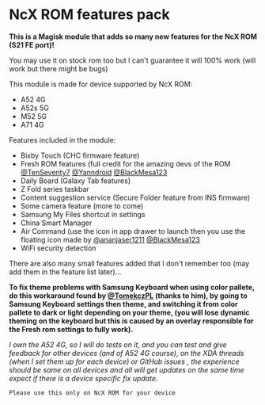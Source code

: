 # NcX ROM features pack

**This is a Magisk module that adds so many new features for the NcX ROM (S21 FE port)!**

You may use it on stock rom too but I can't guarantee it will 100% work (will work but there might be bugs)

This module is made for device supported by NcX ROM:
 - A52 4G
 - A52s 5G
 - M52 5G
 - A71 4G

Features included in the module:
- Bixby Touch (CHC firmware feature)
- Fresh ROM features (full credit for the amazing devs of the ROM [@TenSeventy7](https://github.com/TenSeventy7) [@Yanndroid](https://github.com/Yanndroid) [@BlackMesa123](https://github.com/BlackMesa123)
- Daily Board (Galaxy Tab features)
- Z Fold series taskbar
- Content suggestion service (Secure Folder feature from INS firmware)
- Some camera feature (more to come)
- Samsung My Files shortcut in settings
- China Smart Manager
- Air Command (use the icon in app drawer to launch then you use the floating icon made by [@ananjaser1211](https://github.com/ananjaser1211) [@BlackMesa123](https://github.com/BlackMesa123)
- WiFi security detection

There are also many small features added that I don't remember too (may add them in the feature list later)... 

**To fix theme problems with Samsung Keyboard when using color pallete, do this workaround found by [@TomekczPL](https://github.com/TomekczPL) (thanks to him), by going to Samsung Keyboard settings then theme, and switching it from color pallete to dark or light depending on your theme, (you will lose dynamic theming on the keyboard but this is caused by an overlay responsible for the Fresh rom settings to fully work).**

*I own the A52 4G, so I will do tests on it, and you can test and give feedback for other devices (and of A52 4G course), on the XDA threads (when I set them up for each device) or GitHub issues , the experience should be same on all devices and all will get updates on the same time expect if there is a device specific fix update.*

    Please use this only on NcX ROM for your device

 
 
